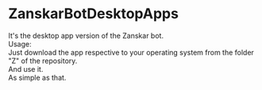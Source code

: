# ZanskarBotDesktopApps 

It's the desktop app version of the Zanskar bot.</br> 
Usage:</br>
Just download the app respective to your operating system from the folder "Z" of the repository.</br>
And use it.</br>
As simple as that.
